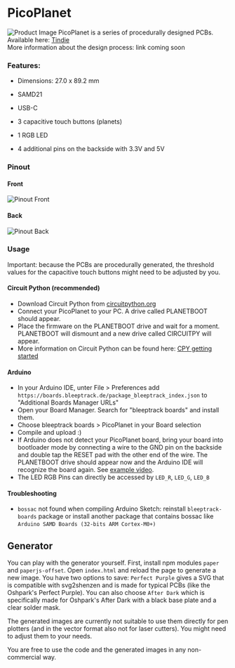 # PicoPlanet
![Product Image](https://github.com/bleeptrack/picoplanet/blob/master/imgs/product-img.jpg)
PicoPlanet is a series of procedurally designed PCBs.  
Available here: [Tindie](https://www.tindie.com/products/bleeptrack/picoplanet/)  
More information about the design process: link coming soon    

### Features:

- Dimensions: 27.0 x 89.2 mm

- SAMD21
- USB-C
- 3 capacitive touch buttons (planets)
- 1 RGB LED
- 4 additional pins on the backside with 3.3V and 5V

### Pinout
#### Front
![Pinout Front](https://github.com/bleeptrack/picoplanet/blob/master/imgs/pinout_front.png)
#### Back
![Pinout Back](https://github.com/bleeptrack/picoplanet/blob/master/imgs/pinout_back.png)

### Usage

Important: because the PCBs are procedurally generated, the threshold values for the capacitive touch buttons might need to be adjusted by you.

#### Circuit Python (recommended)

- Download Circuit Python from [circuitpython.org](https://circuitpython.org/board/picoplanet/)
- Connect your PicoPlanet to your PC. A drive called PLANETBOOT should appear.
- Place the firmware on the PLANETBOOT drive and wait for a moment. PLANETBOOT will dismount and a new drive called CIRCUITPY will appear. 
- More information on Circuit Python can be found here: [CPY getting started](https://learn.adafruit.com/welcome-to-circuitpython)

#### Arduino
- In your Arduino IDE, unter File > Preferences add `https://boards.bleeptrack.de/package_bleeptrack_index.json` to "Additional Boards Manager URLs"
- Open your Board Manager. Search for "bleeptrack boards" and install them.
- Choose bleeptrack boards > PicoPlanet in your Board selection
- Compile and upload :)
- If Arduino does not detect your PicoPlanet board, bring your board into bootloader mode by connecting a wire to the GND pin on the backside and double tap the RESET pad with the other end of the wire. The PLANETBOOT drive should appear now and the Arduino IDE will recognize the board again. See [example video](https://youtu.be/1Hi12uxtpS8). 
- The LED RGB Pins can directly be accessed by `LED_R`, `LED_G`, `LED_B`

#### Troubleshooting
- `bossac` not found when compiling Arduino Sketch: reinstall `bleeptrack-boards` package or install another package that contains bossac like `Arduino SAMD Boards (32-bits ARM Cortex-M0+)`

## Generator

You can play with the generator yourself. First, install npm modules `paper` and `paperjs-offset`. Open `index.html` and reload the page to generate a new image. You have two options to save: `Perfect Purple` gives a SVG that is compatible with svg2shenzen and is made for typical PCBs (like the Oshpark's Perfect Purple). You can also choose `After Dark` which is specifically made for Oshpark's After Dark with a black base plate and a clear solder mask.

The generated images are currently not suitable to use them directly for pen plotters (and in the vector format also not for laser cutters). You might need to adjust them to your needs.

You are free to use the code and the generated images in any non-commercial way. 

